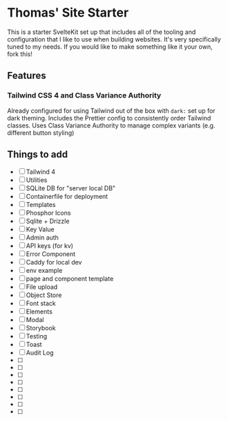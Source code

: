 # Thomas' Site Starter

This is a starter SvelteKit set up that includes all of the tooling and configuration that I like to use when building websites. It's very specifically tuned to my needs. If you would like to make something like it your own, fork this!

## Features

### Tailwind CSS 4 and Class Variance Authority

Already configured for using Tailwind out of the box with `dark:` set up for dark theming. Includes the Prettier config to consistently order Tailwind classes. Uses Class Variance Authority to manage complex variants (e.g. different button styling)

## Things to add

- [ ] Tailwind 4
- [ ] Utilities
- [ ] SQLite DB for "server local DB"
- [ ] Containerfile for deployment
- [ ] Templates
- [ ] Phosphor Icons
- [ ] Sqlite + Drizzle
- [ ] Key Value
- [ ] Admin auth
- [ ] API keys (for kv)
- [ ] Error Component
- [ ] Caddy for local dev
- [ ] env example
- [ ] page and component template
- [ ] File upload
- [ ] Object Store
- [ ] Font stack
- [ ] Elements
- [ ] Modal
- [ ] Storybook
- [ ] Testing
- [ ] Toast
- [ ] Audit Log
- [ ] 
- [ ] 
- [ ] 
- [ ] 
- [ ] 
- [ ] 
- [ ] 
- [ ] 


